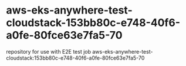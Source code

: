 # aws-eks-anywhere-test-cloudstack-153bb80c-e748-40f6-a0fe-80fce63e7fa5-70
repository for use with E2E test job aws-eks-anywhere-test-cloudstack:153bb80c-e748-40f6-a0fe-80fce63e7fa5-70
